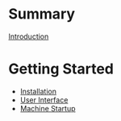 # Summary

[Introduction](README.md)

# Getting Started

- [Installation](installation.md)
- [User Interface](UserInterface.md)
- [Machine Startup](MachineStart.md)